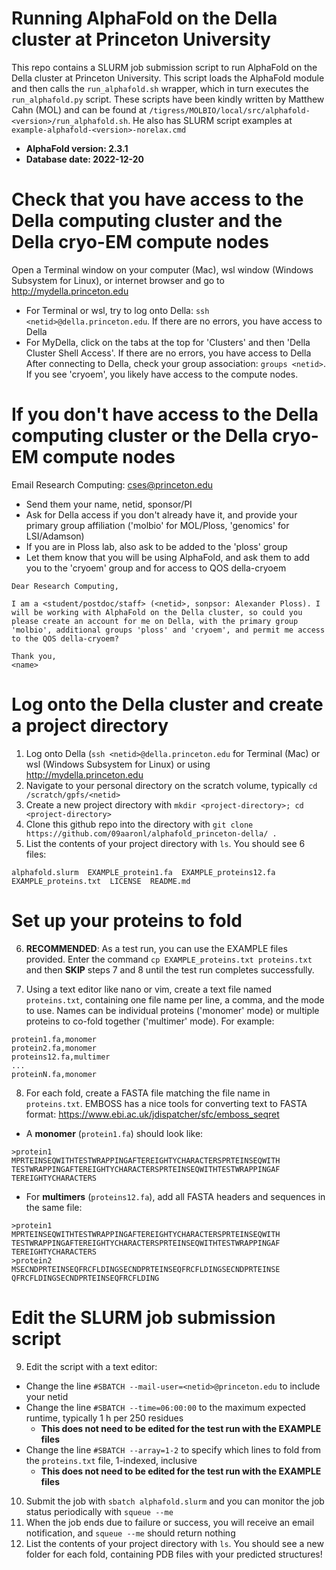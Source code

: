# Running AlphaFold on the Della cluster at Princeton University
This repo contains a SLURM job submission script to run AlphaFold on the Della cluster at Princeton University. This script loads the AlphaFold module and then calls the `run_alphafold.sh` wrapper, which in turn executes the `run_alphafold.py` script. These scripts have been kindly written by Matthew Cahn (MOL) and can be found at `/tigress/MOLBIO/local/src/alphafold-<version>/run_alphafold.sh`. He also has SLURM script examples at `example-alphafold-<version>-norelax.cmd`

- **AlphaFold version: 2.3.1**
- **Database date: 2022-12-20**

# Check that you have access to the Della computing cluster and the Della cryo-EM compute nodes
Open a Terminal window on your computer (Mac), wsl window (Windows Subsystem for Linux), or internet browser and go to http://mydella.princeton.edu
- For Terminal or wsl, try to log onto Della: `ssh <netid>@della.princeton.edu`. If there are no errors, you have access to Della
- For MyDella, click on the tabs at the top for 'Clusters' and then 'Della Cluster Shell Access'. If there are no errors, you have access to Della
After connecting to Della, check your group association: `groups <netid>`. If you see 'cryoem', you likely have access to the compute nodes.

# If you don't have access to the Della computing cluster or the Della cryo-EM compute nodes
Email Research Computing: cses@princeton.edu
- Send them your name, netid, sponsor/PI
- Ask for Della access if you don't already have it, and provide your primary group affiliation ('molbio' for MOL/Ploss, 'genomics' for LSI/Adamson)
- If you are in Ploss lab, also ask to be added to the 'ploss' group
- Let them know that you will be using AlphaFold, and ask them to add you to the 'cryoem' group and for access to QOS della-cryoem
```
Dear Research Computing,

I am a <student/postdoc/staff> (<netid>, sonpsor: Alexander Ploss). I will be working with AlphaFold on the Della cluster, so could you please create an account for me on Della, with the primary group 'molbio', additional groups 'ploss' and 'cryoem', and permit me access to the QOS della-cryoem?

Thank you,
<name>
```

# Log onto the Della cluster and create a project directory
1. Log onto Della (`ssh <netid>@della.princeton.edu` for Terminal (Mac) or wsl (Windows Subsystem for Linux) or using http://mydella.princeton.edu
2. Navigate to your personal directory on the scratch volume, typically `cd /scratch/gpfs/<netid>`
3. Create a new project directory with `mkdir <project-directory>; cd <project-directory>`
4. Clone this github repo into the directory with `git clone https://github.com/09aaronl/alphafold_princeton-della/ .`
5. List the contents of your project directory with `ls`. You should see 6 files:
```
alphafold.slurm  EXAMPLE_protein1.fa  EXAMPLE_proteins12.fa  EXAMPLE_proteins.txt  LICENSE  README.md
```

# Set up your proteins to fold
6. **RECOMMENDED**: As a test run, you can use the EXAMPLE files provided. Enter the command `cp EXAMPLE_proteins.txt proteins.txt` and then **SKIP** steps 7 and 8 until the test run completes successfully.

7. Using a text editor like nano or vim, create a text file named `proteins.txt`, containing one file name per line, a comma, and the mode to use. Names can be individual proteins ('monomer' mode) or multiple proteins to co-fold together ('multimer' mode). For example:
```
protein1.fa,monomer
protein2.fa,monomer
proteins12.fa,multimer
...
proteinN.fa,monomer
```

8. For each fold, create a FASTA file matching the file name in `proteins.txt`. EMBOSS has a nice tools for converting text to FASTA format: https://www.ebi.ac.uk/jdispatcher/sfc/emboss_seqret
- A **monomer** (`protein1.fa`) should look like:
```
>protein1
MPRTEINSEQWITHTESTWRAPPINGAFTEREIGHTYCHARACTERSPRTEINSEQWITH
TESTWRAPPINGAFTEREIGHTYCHARACTERSPRTEINSEQWITHTESTWRAPPINGAF
TEREIGHTYCHARACTERS
```

- For **multimers** (`proteins12.fa`), add all FASTA headers and sequences in the same file:
```
>protein1
MPRTEINSEQWITHTESTWRAPPINGAFTEREIGHTYCHARACTERSPRTEINSEQWITH
TESTWRAPPINGAFTEREIGHTYCHARACTERSPRTEINSEQWITHTESTWRAPPINGAF
TEREIGHTYCHARACTERS
>protein2
MSECNDPRTEINSEQFRCFLDINGSECNDPRTEINSEQFRCFLDINGSECNDPRTEINSE
QFRCFLDINGSECNDPRTEINSEQFRCFLDING
```

# Edit the SLURM job submission script
9. Edit the script with a text editor:
- Change the line `#SBATCH --mail-user=<netid>@princeton.edu` to include your netid
- Change the line `#SBATCH --time=06:00:00` to the maximum expected runtime, typically 1 h per 250 residues
    - **This does not need to be edited for the test run with the EXAMPLE files**
- Change the line `#SBATCH --array=1-2` to specify which lines to fold from the `proteins.txt` file, 1-indexed, inclusive
    - **This does not need to be edited for the test run with the EXAMPLE files**
10. Submit the job with `sbatch alphafold.slurm` and you can monitor the job status periodically with `squeue --me`
11. When the job ends due to failure or success, you will receive an email notification, and `squeue --me` should return nothing
12. List the contents of your project directory with `ls`. You should see a new folder for each fold, containing PDB files with your predicted structures!
